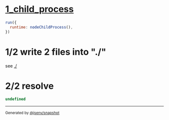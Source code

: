 # [1_child_process](../../coverage_node.test.mjs#L56)

```js
run({
  runtime: nodeChildProcess(),
})
```

# 1/2 write 2 files into "./"

see [./](./)

# 2/2 resolve

```js
undefined
```

---

<sub>
  Generated by <a href="https://github.com/jsenv/core/tree/main/packages/tooling/snapshot">@jsenv/snapshot</a>
</sub>
